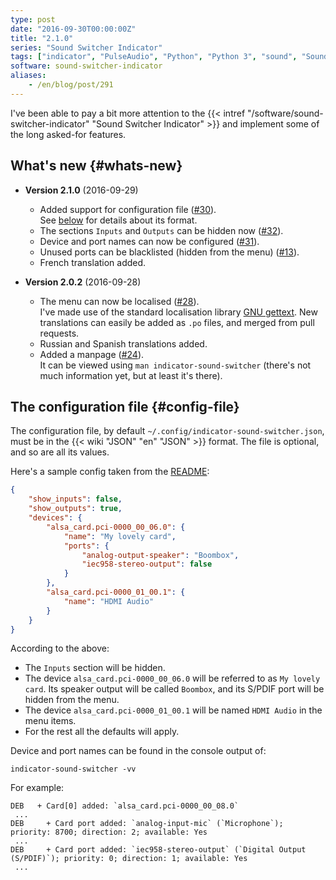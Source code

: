 ```yaml
---
type: post
date: "2016-09-30T00:00:00Z"
title: "2.1.0"
series: "Sound Switcher Indicator"
tags: ["indicator", "PulseAudio", "Python", "Python 3", "sound", "Sound Switcher Indicator", "Ubuntu", "Unity", "Utopic Unicorn"]
software: sound-switcher-indicator
aliases:
    - /en/blog/post/291
---
```


I've been able to pay a bit more attention to the {{< intref "/software/sound-switcher-indicator" "Sound Switcher Indicator" >}} and implement some of the long asked-for features.

<!--more-->

## What's new  {#whats-new}

* **Version 2.1.0** (2016-09-29)

  * Added support for configuration file ([#30](https://github.com/yktoo/indicator-sound-switcher/issues/30)).<br />
    See [below](#config-file) for details about its format.
  * The sections `Inputs` and `Outputs` can be hidden now ([#32](https://github.com/yktoo/indicator-sound-switcher/issues/32)).
  * Device and port names can now be configured ([#31](https://github.com/yktoo/indicator-sound-switcher/issues/31)).
  * Unused ports can be blacklisted (hidden from the menu) ([#13](https://github.com/yktoo/indicator-sound-switcher/issues/13)).
  * French translation added.

* **Version 2.0.2** (2016-09-28)

  * The menu can now be localised ([#28](https://github.com/yktoo/indicator-sound-switcher/issues/28)).<br />
    I've made use of the standard localisation library [GNU gettext](https://www.gnu.org/software/gettext/). New translations can easily be added as `.po` files, and merged from pull requests.
  * Russian and Spanish translations added.
  * Added a manpage ([#24](https://github.com/yktoo/indicator-sound-switcher/issues/24)).<br />
    It can be viewed using `man indicator-sound-switcher` (there's not much information yet, but at least it's there).

## The configuration file {#config-file}

The configuration file, by default `~/.config/indicator-sound-switcher.json`, must be in the {{< wiki "JSON" "en" "JSON" >}} format. The file is optional, and so are all its values.

Here's a sample config taken from the [README](https://github.com/yktoo/indicator-sound-switcher/blob/master/README.md):


```json
{
    "show_inputs": false,
    "show_outputs": true,
    "devices": {
        "alsa_card.pci-0000_00_06.0": {
            "name": "My lovely card",
            "ports": {
                "analog-output-speaker": "Boombox",
                "iec958-stereo-output": false
            }
        },
        "alsa_card.pci-0000_01_00.1": {
            "name": "HDMI Audio"
        }
    }
}
```

According to the above:

* The `Inputs` section will be hidden.
* The device `alsa_card.pci-0000_00_06.0` will be referred to as `My lovely card`. Its speaker output will be called `Boombox`, and its S/PDIF port will be hidden from the menu.
* The device `alsa_card.pci-0000_01_00.1` will be named `HDMI Audio` in the menu items.
* For the rest all the defaults will apply.

Device and port names can be found in the console output of:

    indicator-sound-switcher -vv

For example:

```
DEB   + Card[0] added: `alsa_card.pci-0000_00_08.0`
 ...
DEB     + Card port added: `analog-input-mic` (`Microphone`); priority: 8700; direction: 2; available: Yes
 ...
DEB     + Card port added: `iec958-stereo-output` (`Digital Output (S/PDIF)`); priority: 0; direction: 1; available: Yes
 ...
```
